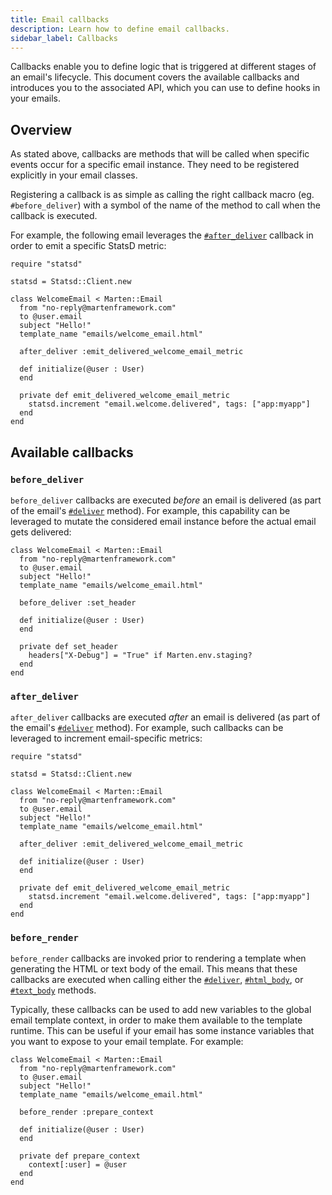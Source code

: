 ```yaml
---
title: Email callbacks
description: Learn how to define email callbacks.
sidebar_label: Callbacks
---
```


Callbacks enable you to define logic that is triggered at different stages of an email's lifecycle. This document covers the available callbacks and introduces you to the associated API, which you can use to define hooks in your emails.

## Overview

As stated above, callbacks are methods that will be called when specific events occur for a specific email instance. They need to be registered explicitly in your email classes.

Registering a callback is as simple as calling the right callback macro (eg. `#before_deliver`) with a symbol of the name of the method to call when the callback is executed.

For example, the following email leverages the [`#after_deliver`](#after_deliver) callback in order to emit a specific StatsD metric:

```crystal
require "statsd"

statsd = Statsd::Client.new

class WelcomeEmail < Marten::Email
  from "no-reply@martenframework.com"
  to @user.email
  subject "Hello!"
  template_name "emails/welcome_email.html"

  after_deliver :emit_delivered_welcome_email_metric

  def initialize(@user : User)
  end

  private def emit_delivered_welcome_email_metric
    statsd.increment "email.welcome.delivered", tags: ["app:myapp"]
  end
end
```

## Available callbacks

### `before_deliver`

`before_deliver` callbacks are executed _before_ an email is delivered (as part of the email's [`#deliver`](pathname:///api/dev/Marten/Emailing/Email.html#deliver-instance-method) method). For example, this capability can be leveraged to mutate the considered email instance before the actual email gets delivered:

```crystal
class WelcomeEmail < Marten::Email
  from "no-reply@martenframework.com"
  to @user.email
  subject "Hello!"
  template_name "emails/welcome_email.html"

  before_deliver :set_header

  def initialize(@user : User)
  end

  private def set_header
    headers["X-Debug"] = "True" if Marten.env.staging?
  end
end
```

### `after_deliver`

`after_deliver` callbacks are executed _after_ an email is delivered (as part of the email's [`#deliver`](pathname:///api/dev/Marten/Emailing/Email.html#deliver-instance-method) method). For example, such callbacks can be leveraged to increment email-specific metrics:

```crystal
require "statsd"

statsd = Statsd::Client.new

class WelcomeEmail < Marten::Email
  from "no-reply@martenframework.com"
  to @user.email
  subject "Hello!"
  template_name "emails/welcome_email.html"

  after_deliver :emit_delivered_welcome_email_metric

  def initialize(@user : User)
  end

  private def emit_delivered_welcome_email_metric
    statsd.increment "email.welcome.delivered", tags: ["app:myapp"]
  end
end
```

### `before_render`

`before_render` callbacks are invoked prior to rendering a template when generating the HTML or text body of the email. This means that these callbacks are executed when calling either the [`#deliver`](pathname:///api/dev/Marten/Emailing/Email.html#deliver-instance-method), [`#html_body`](pathname:///api/dev/Marten/Emailing/Email.html#html_body%3AString|Nil-instance-method), or [`#text_body`](pathname:///api/dev/Marten/Emailing/Email.html#text_body%3AString|Nil-instance-method) methods.

Typically, these callbacks can be used to add new variables to the global email template context, in order to make them available to the template runtime. This can be useful if your email has some instance variables that you want to expose to your email template. For example:

```crystal
class WelcomeEmail < Marten::Email
  from "no-reply@martenframework.com"
  to @user.email
  subject "Hello!"
  template_name "emails/welcome_email.html"

  before_render :prepare_context

  def initialize(@user : User)
  end

  private def prepare_context
    context[:user] = @user
  end
end
```
